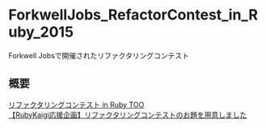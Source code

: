 # ForkwellJobs_RefactorContest_in_Ruby_2015
Forkwell Jobsで開催されたリファクタリングコンテスト

## 概要

[リファクタリングコンテスト in Ruby TOO](https://jobs.forkwell.com/campaigns/rubykaigi-2015)  
[【RubyKaigi応援企画】リファクタリングコンテストのお題を用意しました](http://tech.grooves.com/entry/2015/12/03/143137)  
